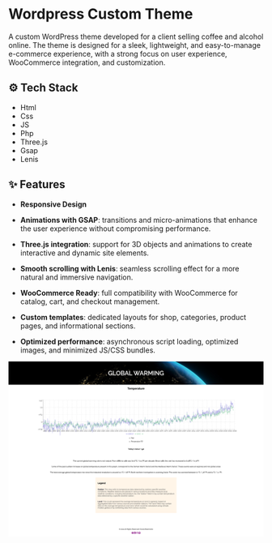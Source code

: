 # Wordpress Custom Theme

A custom WordPress theme developed for a client selling coffee and alcohol online. The theme is designed for a sleek, lightweight, and easy-to-manage e-commerce experience, with a strong focus on user experience, WooCommerce integration, and customization.

## ⚙️ Tech Stack

- Html
- Css
- JS
- Php
- Three.js
- Gsap
- Lenis

## ✨ Features

- **Responsive Design**

- **Animations with GSAP**: transitions and micro-animations that enhance the user experience without compromising performance.

- **Three.js integration**: support for 3D objects and animations to create interactive and dynamic site elements.

- **Smooth scrolling with Lenis**: seamless scrolling effect for a more natural and immersive navigation.

- **WooCommerce Ready**: full compatibility with WooCommerce for catalog, cart, and checkout management.

- **Custom templates**: dedicated layouts for shop, categories, product pages, and informational sections.

- **Optimized performance**: asynchronous script loading, optimized images, and minimized JS/CSS bundles.

![Screenshot Home](assets/xreadme/inner_page_global_warming.png)
